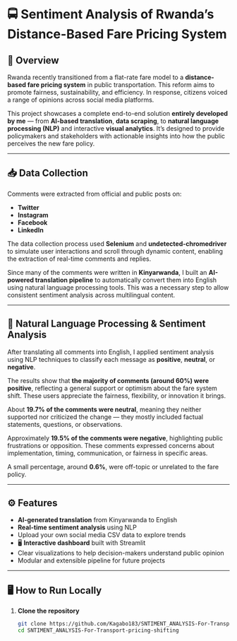 # 🚍 Sentiment Analysis of Rwanda’s Distance-Based Fare Pricing System

## 📘 Overview

Rwanda recently transitioned from a flat-rate fare model to a **distance-based fare pricing system** in public transportation. This reform aims to promote fairness, sustainability, and efficiency. In response, citizens voiced a range of opinions across social media platforms.

This project showcases a complete end-to-end solution **entirely developed by me** — from **AI-based translation**, **data scraping**, to **natural language processing (NLP)** and interactive **visual analytics**. It’s designed to provide policymakers and stakeholders with actionable insights into how the public perceives the new fare policy.

---

## 📥 Data Collection

Comments were extracted from official and public posts on:
- **Twitter**
- **Instagram**
- **Facebook**
- **LinkedIn**

The data collection process used **Selenium** and **undetected-chromedriver** to simulate user interactions and scroll through dynamic content, enabling the extraction of real-time comments and replies.

Since many of the comments were written in **Kinyarwanda**, I built an **AI-powered translation pipeline** to automatically convert them into English using natural language processing tools. This was a necessary step to allow consistent sentiment analysis across multilingual content.

---

## 🧠 Natural Language Processing & Sentiment Analysis

After translating all comments into English, I applied sentiment analysis using NLP techniques to classify each message as **positive**, **neutral**, or **negative**.  

The results show that **the majority of comments (around 60%) were positive**, reflecting a general support or optimism about the fare system shift. These users appreciate the fairness, flexibility, or innovation it brings.  

About **19.7% of the comments were neutral**, meaning they neither supported nor criticized the change — they mostly included factual statements, questions, or observations.  

Approximately **19.5% of the comments were negative**, highlighting public frustrations or opposition. These comments expressed concerns about implementation, timing, communication, or fairness in specific areas.  

A small percentage, around **0.6%**, were off-topic or unrelated to the fare policy.

---

## ⚙️ Features

-  **AI-generated translation** from Kinyarwanda to English
-  **Real-time sentiment analysis** using NLP
-  Upload your own social media CSV data to explore trends
- 🖥 **Interactive dashboard** built with Streamlit
-  Clear visualizations to help decision-makers understand public opinion
-  Modular and extensible pipeline for future projects

---

## 🖥️ How to Run Locally

1. **Clone the repository**
   ```bash
   git clone https://github.com/Kagabo183/SNTIMENT_ANALYSIS-For-Transport-pricing-shifting
   cd SNTIMENT_ANALYSIS-For-Transport-pricing-shifting
